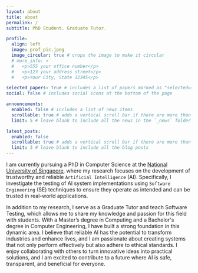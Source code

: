 ```yaml
---
layout: about
title: about
permalink: /
subtitle: PhD Student. Graduate Tutor.

profile:
  align: left
  image: prof_pic.jpeg
  image_circular: true # crops the image to make it circular
  # more_info: >
  #   <p>555 your office number</p>
  #   <p>123 your address street</p>
  #   <p>Your City, State 12345</p>

selected_papers: true # includes a list of papers marked as "selected={true}"
social: false # includes social icons at the bottom of the page

announcements:
  enabled: false # includes a list of news items
  scrollable: true # adds a vertical scroll bar if there are more than 3 news items
  limit: 5 # leave blank to include all the news in the `_news` folder

latest_posts:
  enabled: false
  scrollable: true # adds a vertical scroll bar if there are more than 3 new posts items
  limit: 3 # leave blank to include all the blog posts
---
```


I am currently pursuing a PhD in Computer Science at the [National University of Singapore](https://www.comp.nus.edu.sg/), where my research focuses on the development of trustworthy and reliable `Artificial Intelligence` (AI).
Specifically, I investigate the testing of AI system implementations using `Software Engineering` (SE) techniques to ensure they operate as intended and can be trusted in real-world applications.

In addition to my research, I serve as a Graduate Tutor and teach Software Testing, which allows me to share my knowledge and passion for this field with students.
With a Master’s degree in Computing and a Bachelor's degree in Computer Engineering, I have built a strong foundation in this dynamic area.
I believe that reliable AI has the potential to transform industries and enhance lives, and I am passionate about creating systems that not only perform effectively but also adhere to ethical standards.
I enjoy collaborating with others to turn innovative ideas into practical solutions, and I am excited to contribute to a future where AI is safe, transparent, and beneficial for everyone.